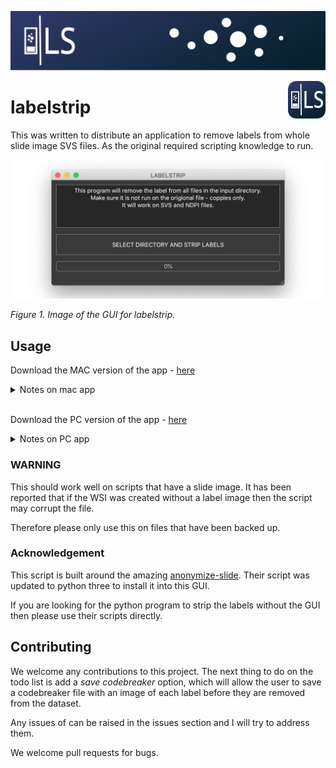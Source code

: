 ![labels](./docs/banner.png)

<a href="https://www.https://www.linkedin.com/in/callum-arthurs/">
    <img src="https://github.com/c-arthurs/labelstrip/blob/master/docs/App_icon_6060.png" alt="Application logo" title="labelstrip" align="right" height="60" />
</a>

# labelstrip 


This was written to distribute an application to remove labels from whole slide image SVS files. As the original required scripting knowledge to run.

![labels](./docs/gui.png) 

*Figure 1. Image of the GUI for labelstrip.*

## Usage

Download the MAC version of the app - [here](https://github.com/c-arthurs/labelstrip/releases/download/v0.2/labelstrip_macos.app.zip)

<details>
  <summary>Notes on mac app</summary><p align="left">
  <a>
  The user may have to right click and select open to get it to open for the first time</a><br>
</details><br>

Download the PC version of the app - [here](https://github.com/c-arthurs/labelstrip/releases/download/v0.2/labelstrip_windows.exe)

<details>
  <summary>Notes on PC app</summary><p align="left">
  The pc version has been tested using only SVS files but should work on NDPI also </a><br>
</details>

### WARNING

This should work well on scripts that have a slide image. It has been reported that if the WSI was created without a label image then the script may corrupt the file.

Therefore please only use this on files that have been backed up. 

### Acknowledgement 

This script is built around the amazing [anonymize-slide](https://github.com/bgilbert/anonymize-slide). Their script was updated to python three to install it into this GUI. 

If you are looking for the python program to strip the labels without the GUI then please use their scripts directly. 

## Contributing 

We welcome any contributions to this project. The next thing to do on the todo list is add a *save codebreaker* option, which will allow the user to save a codebreaker file with an image of each label before they are removed from the dataset. 

Any issues of can be raised in the issues section and I will try to address them. 

We welcome pull requests for bugs. 
